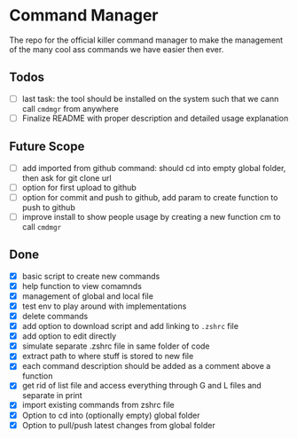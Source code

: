# Command Manager

The repo for the official killer command manager to make the management of the many cool ass commands we have easier then ever.

## Todos
- [ ] last task: the tool should be installed on the system such that we cann call `cmdmgr` from anywhere
- [ ] Finalize README with proper description and detailed usage explanation

## Future Scope
- [ ] add imported from github command: should cd into empty global folder, then ask for git clone url
- [ ] option for first upload to github
- [ ] option for commit and push to github, add param to create function to push to github
- [ ] improve install to show people usage by creating a new function cm to call `cmdmgr`

## Done
- [x] basic script to create new commands
- [x] help function to view comamnds
- [x] management of global and local file
- [x] test env to play around with implementations
- [x] delete commands
- [x] add option to download script and add linking to `.zshrc` file
- [x] add option to edit directly
- [x] simulate separate .zshrc file in same folder of code
- [x] extract path to where stuff is stored to new file
- [x] each command description should be added as a comment above a function
- [x] get rid of list file and access everything through G and L files and separate in print
- [x] import existing commands from zshrc file
- [x] Option to cd into (optionally empty) global folder
- [x] Option to pull/push latest changes from global folder